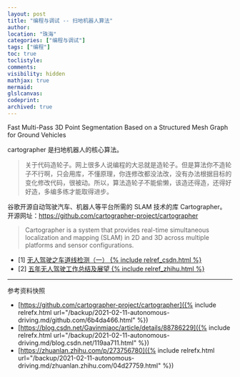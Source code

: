 ```yaml
---
layout: post
title: "编程与调试 -- 扫地机器人算法"
author:
location: "珠海"
categories: ["编程与调试"]
tags: ["编程"]
toc: true
toclistyle:
comments:
visibility: hidden
mathjax: true
mermaid:
glslcanvas:
codeprint:
archived: true
---
```


Fast Multi-Pass 3D Point Segmentation Based on a Structured Mesh Graph for Ground Vehicles

cartographer 是扫地机器人的核心算法。
> 关于代码造轮子。网上很多人说编程的大忌就是造轮子。但是算法你不造轮子不行啊，只会用库，不懂原理，你连修改都没法改，没有办法根据目标的变化修改代码，很被动。所以，算法造轮子不能偷懒，该造还得造，还得好好造，多编多练才能取得进步。

谷歌开源自动驾驶汽车、机器人等平台所需的 SLAM 技术的库 Cartographer。
开源网址：<https://github.com/cartographer-project/cartographer>
> Cartographer is a system that provides real-time simultaneous localization and mapping (SLAM) in 2D and 3D across multiple platforms and sensor configurations.

- [1] [无人驾驶之车道线检测（一） {% include relref_csdn.html %}](https://blog.csdn.net/Gavinmiaoc/article/details/88786229)
- [2] [五年无人驾驶工作总结及展望 {% include relref_zhihu.html %}](https://zhuanlan.zhihu.com/p/273756780)



<hr class='reviewline'/>
<p class='reviewtip'><script type='text/javascript' src='{% include relref.html url="/assets/reviewjs/blogs/2021-02-11-autonomous-driving.md.js" %}'></script></p>
<font class='ref_snapshot'>参考资料快照</font>

- [https://github.com/cartographer-project/cartographer]({% include relrefx.html url="/backup/2021-02-11-autonomous-driving.md/github.com/6b4da466.html" %})
- [https://blog.csdn.net/Gavinmiaoc/article/details/88786229]({% include relrefx.html url="/backup/2021-02-11-autonomous-driving.md/blog.csdn.net/119aa711.html" %})
- [https://zhuanlan.zhihu.com/p/273756780]({% include relrefx.html url="/backup/2021-02-11-autonomous-driving.md/zhuanlan.zhihu.com/04d27759.html" %})
